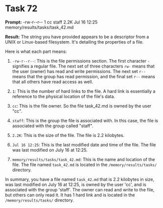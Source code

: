 # Task 72

**Prompt:** -rw-r--r--  1 cc  staff   2.2K Jul 16 12:25 memory/results/tasks/task_42.md

**Result:**
The string you have provided appears to be a descriptor from a UNIX or Linux-based filesystem. It's detailing the properties of a file.

Here is what each part means:

1. `-rw-r--r--`: This is the file permissions section. The first character `-` signifies a regular file. The next set of three characters `rw-` means that the user (owner) has read and write permissions. The next set `r--` means that the group has read permission, and the final set `r--` means that all others have read access as well.

2. `1`: This is the number of hard links to the file. A hard link is essentially a reference to the physical location of the file's data.

3. `cc`: This is the file owner. So the file task_42.md is owned by the user "cc".

4. `staff`: This is the group the file is associated with. In this case, the file is associated with the group called "staff".

5. `2.2K`: This is the size of the file. The file is 2.2 kilobytes.

6. `Jul 16 12:25`: This is the last modified date and time of the file. The file was last modified on July 16 at 12:25.

7. `memory/results/tasks/task_42.md`: This is the name and location of the file. The file named `task_42.md` is located in the `/memory/results/tasks/` directory.

In summary, you have a file named `task_42.md` that is 2.2 kilobytes in size, was last modified on July 16 at 12:25, is owned by the user 'cc', and is associated with the group 'staff'. The owner can read and write to the file, but others can only read it. It has 1 hard link and is located in the `/memory/results/tasks/` directory.
